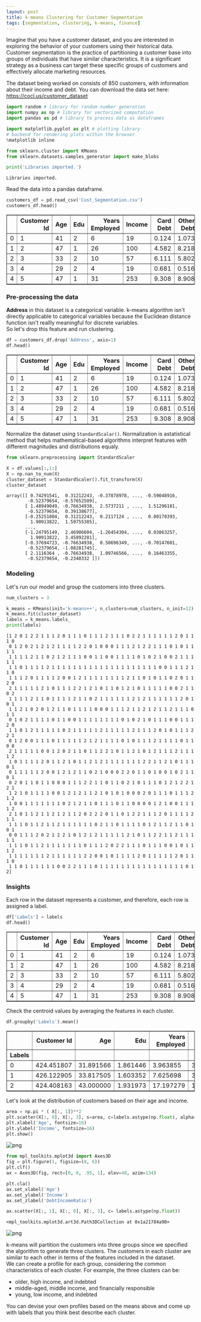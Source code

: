 ```yaml
---
layout: post
title: k-means Clustering for Customer Segmentation
tags: [segmentation, clustering, k-means, finance]
---
```


Imagine that you have a customer dataset, and you are interested in exploring the behavior of your customers using their historical data.  
Customer segmentation is the practice of partitioning a customer base into groups of individuals that have similar characteristics. It is a significant strategy as a business can target these specific groups of customers and effectively allocate marketing resources.

The dataset being worked on consists of 850 customers, with information about their income and debt. You can download the data set here: https://cocl.us/customer_dataset


```python
import random # library for random number generation
import numpy as np # library for vectorized computation
import pandas as pd # library to process data as dataframes

import matplotlib.pyplot as plt # plotting library
# backend for rendering plots within the browser
%matplotlib inline 

from sklearn.cluster import KMeans 
from sklearn.datasets.samples_generator import make_blobs

print('Libraries imported.')
```

    Libraries imported.
    

Read the data into a pandas dataframe.


```python
customers_df = pd.read_csv('Cust_Segmentation.csv')
customers_df.head()
```




<div>
<style scoped>
    .dataframe tbody tr th:only-of-type {
        vertical-align: middle;
    }

    .dataframe tbody tr th {
        vertical-align: top;
    }

    .dataframe thead th {
        text-align: right;
    }
</style>
<table border="1" class="dataframe">
  <thead>
    <tr style="text-align: right;">
      <th></th>
      <th>Customer Id</th>
      <th>Age</th>
      <th>Edu</th>
      <th>Years Employed</th>
      <th>Income</th>
      <th>Card Debt</th>
      <th>Other Debt</th>
      <th>Defaulted</th>
      <th>Address</th>
      <th>DebtIncomeRatio</th>
    </tr>
  </thead>
  <tbody>
    <tr>
      <td>0</td>
      <td>1</td>
      <td>41</td>
      <td>2</td>
      <td>6</td>
      <td>19</td>
      <td>0.124</td>
      <td>1.073</td>
      <td>0.0</td>
      <td>NBA001</td>
      <td>6.3</td>
    </tr>
    <tr>
      <td>1</td>
      <td>2</td>
      <td>47</td>
      <td>1</td>
      <td>26</td>
      <td>100</td>
      <td>4.582</td>
      <td>8.218</td>
      <td>0.0</td>
      <td>NBA021</td>
      <td>12.8</td>
    </tr>
    <tr>
      <td>2</td>
      <td>3</td>
      <td>33</td>
      <td>2</td>
      <td>10</td>
      <td>57</td>
      <td>6.111</td>
      <td>5.802</td>
      <td>1.0</td>
      <td>NBA013</td>
      <td>20.9</td>
    </tr>
    <tr>
      <td>3</td>
      <td>4</td>
      <td>29</td>
      <td>2</td>
      <td>4</td>
      <td>19</td>
      <td>0.681</td>
      <td>0.516</td>
      <td>0.0</td>
      <td>NBA009</td>
      <td>6.3</td>
    </tr>
    <tr>
      <td>4</td>
      <td>5</td>
      <td>47</td>
      <td>1</td>
      <td>31</td>
      <td>253</td>
      <td>9.308</td>
      <td>8.908</td>
      <td>0.0</td>
      <td>NBA008</td>
      <td>7.2</td>
    </tr>
  </tbody>
</table>
</div>



### Pre-processing the data

**Address** in this dataset is a categorical variable. k-means algorithm isn't directly applicable to categorical variables because the Euclidean distance function isn't reallly meaningful for discrete variables.  
So let's drop this feature and run clustering.


```python
df = customers_df.drop('Address', axis=1)
df.head()
```




<div>
<style scoped>
    .dataframe tbody tr th:only-of-type {
        vertical-align: middle;
    }

    .dataframe tbody tr th {
        vertical-align: top;
    }

    .dataframe thead th {
        text-align: right;
    }
</style>
<table border="1" class="dataframe">
  <thead>
    <tr style="text-align: right;">
      <th></th>
      <th>Customer Id</th>
      <th>Age</th>
      <th>Edu</th>
      <th>Years Employed</th>
      <th>Income</th>
      <th>Card Debt</th>
      <th>Other Debt</th>
      <th>Defaulted</th>
      <th>DebtIncomeRatio</th>
    </tr>
  </thead>
  <tbody>
    <tr>
      <td>0</td>
      <td>1</td>
      <td>41</td>
      <td>2</td>
      <td>6</td>
      <td>19</td>
      <td>0.124</td>
      <td>1.073</td>
      <td>0.0</td>
      <td>6.3</td>
    </tr>
    <tr>
      <td>1</td>
      <td>2</td>
      <td>47</td>
      <td>1</td>
      <td>26</td>
      <td>100</td>
      <td>4.582</td>
      <td>8.218</td>
      <td>0.0</td>
      <td>12.8</td>
    </tr>
    <tr>
      <td>2</td>
      <td>3</td>
      <td>33</td>
      <td>2</td>
      <td>10</td>
      <td>57</td>
      <td>6.111</td>
      <td>5.802</td>
      <td>1.0</td>
      <td>20.9</td>
    </tr>
    <tr>
      <td>3</td>
      <td>4</td>
      <td>29</td>
      <td>2</td>
      <td>4</td>
      <td>19</td>
      <td>0.681</td>
      <td>0.516</td>
      <td>0.0</td>
      <td>6.3</td>
    </tr>
    <tr>
      <td>4</td>
      <td>5</td>
      <td>47</td>
      <td>1</td>
      <td>31</td>
      <td>253</td>
      <td>9.308</td>
      <td>8.908</td>
      <td>0.0</td>
      <td>7.2</td>
    </tr>
  </tbody>
</table>
</div>



Normalize the dataset using `StandardScalar()`. Normalization is astatistical method that helps mathematical-based algorithms interpret features with different magnitudes and distributions equaly. 


```python
from sklearn.preprocessing import StandardScaler

X = df.values[:,1:]
X = np.nan_to_num(X)
cluster_dataset = StandardScaler().fit_transform(X)
cluster_dataset
```




    array([[ 0.74291541,  0.31212243, -0.37878978, ..., -0.59048916,
            -0.52379654, -0.57652509],
           [ 1.48949049, -0.76634938,  2.5737211 , ...,  1.51296181,
            -0.52379654,  0.39138677],
           [-0.25251804,  0.31212243,  0.2117124 , ...,  0.80170393,
             1.90913822,  1.59755385],
           ...,
           [-1.24795149,  2.46906604, -1.26454304, ...,  0.03863257,
             1.90913822,  3.45892281],
           [-0.37694723, -0.76634938,  0.50696349, ..., -0.70147601,
            -0.52379654, -1.08281745],
           [ 2.1116364 , -0.76634938,  1.09746566, ...,  0.16463355,
            -0.52379654, -0.2340332 ]])



### Modeling
Let's run our model and group the customers into three clusters.


```python
num_clusters = 3

k_means = KMeans(init='k-means++', n_clusters=num_clusters, n_init=12)
k_means.fit(cluster_dataset)
labels = k_means.labels_
print(labels)
```

    [1 2 0 1 2 2 1 1 1 2 0 1 1 1 0 1 1 1 2 1 1 1 0 2 2 1 1 1 1 1 1 2 0 1 1 1 0
     0 1 2 0 2 1 2 1 2 1 1 1 1 2 2 0 1 0 0 0 1 1 1 2 1 2 2 1 1 1 0 1 0 1 1 1 1
     1 1 1 1 2 1 1 0 2 1 2 1 1 1 0 0 1 1 0 0 1 1 1 1 0 1 0 2 1 0 0 2 1 1 1 1 1
     1 1 0 1 1 1 1 2 1 1 1 1 1 1 1 1 1 1 1 1 1 1 1 1 1 1 1 1 0 0 1 1 1 2 1 1 0
     1 1 1 2 0 1 1 1 1 2 0 0 1 2 1 1 1 1 1 1 1 1 2 1 1 0 1 0 1 1 0 2 0 1 1 2 0
     2 1 1 1 1 1 2 1 0 1 1 1 2 2 1 2 1 0 1 1 0 1 2 1 0 1 1 1 1 1 0 0 2 1 1 0 2
     1 1 1 1 2 1 1 0 1 1 1 1 2 1 1 0 2 1 1 1 1 1 1 2 1 2 1 1 1 1 1 1 2 0 1 0 1
     1 1 2 1 0 2 0 1 2 1 1 0 1 1 1 1 0 0 0 1 1 1 2 1 1 2 1 2 1 1 2 1 1 1 0 1 1
     0 1 0 2 1 1 1 1 0 1 1 0 0 1 1 1 1 1 1 1 1 0 1 0 2 1 0 1 1 1 0 0 1 1 1 2 0
     1 1 0 1 2 1 1 1 1 1 0 2 1 1 1 1 1 2 1 1 1 1 1 2 1 1 1 2 0 1 0 1 1 1 2 2 1
     0 1 2 0 0 1 1 1 0 1 1 1 1 1 2 1 2 1 1 1 1 0 1 0 1 1 1 2 1 1 1 1 0 1 1 0 0
     2 1 1 1 1 1 0 0 1 2 0 2 1 1 0 1 1 2 2 1 0 1 1 2 1 0 1 2 1 1 1 2 1 1 1 1 2
     1 0 1 1 1 1 2 0 1 1 2 1 0 1 1 2 1 2 1 1 1 1 1 1 1 2 2 1 1 2 1 0 1 1 1 0 1
     0 1 1 1 1 1 2 0 0 1 2 1 2 1 1 0 2 1 0 0 0 2 2 0 1 1 0 1 0 0 1 0 2 1 1 0 1
     0 2 0 1 1 0 1 1 0 0 0 1 1 1 2 2 1 1 0 1 1 0 2 1 0 1 1 1 0 1 2 1 2 2 1 2 1
     1 2 1 0 1 1 1 1 0 0 1 2 1 2 1 1 2 1 0 1 0 1 0 0 0 2 0 1 1 1 0 1 1 1 2 1 2
     1 0 0 1 1 1 1 1 1 1 0 2 1 2 1 1 0 1 1 1 0 1 1 0 0 0 0 1 2 1 0 0 1 1 1 1 2
     2 1 0 1 1 2 1 1 2 1 2 1 1 2 0 2 2 2 0 1 1 0 1 2 2 1 1 1 2 0 1 1 1 1 2 1 1
     1 1 1 0 1 1 2 1 1 2 1 1 1 1 1 1 0 2 1 1 0 1 1 1 1 0 1 2 1 1 2 1 1 0 1 0 1
     0 0 1 1 1 2 0 2 1 2 2 1 0 1 2 1 2 1 1 1 1 1 2 1 0 1 1 2 2 1 1 2 1 1 1 1 1
     1 1 1 0 1 1 2 1 1 1 1 1 1 1 0 1 1 1 2 0 2 2 1 1 1 0 1 1 1 0 0 1 0 1 1 1 2
     1 1 1 1 1 1 1 2 1 1 1 1 1 1 2 2 0 0 1 0 1 1 1 1 2 0 1 1 1 1 1 2 0 1 1 1 0
     1 1 0 1 1 1 1 1 1 0 0 2 2 1 1 1 0 1 1 1 1 1 1 1 1 1 1 1 1 1 1 1 1 0 1 2]
    

### Insights
Each row in the dataset represents a customer, and therefore, each row is assigned a label.


```python
df['Labels'] = labels
df.head()
```




<div>
<style scoped>
    .dataframe tbody tr th:only-of-type {
        vertical-align: middle;
    }

    .dataframe tbody tr th {
        vertical-align: top;
    }

    .dataframe thead th {
        text-align: right;
    }
</style>
<table border="1" class="dataframe">
  <thead>
    <tr style="text-align: right;">
      <th></th>
      <th>Customer Id</th>
      <th>Age</th>
      <th>Edu</th>
      <th>Years Employed</th>
      <th>Income</th>
      <th>Card Debt</th>
      <th>Other Debt</th>
      <th>Defaulted</th>
      <th>DebtIncomeRatio</th>
      <th>Labels</th>
    </tr>
  </thead>
  <tbody>
    <tr>
      <td>0</td>
      <td>1</td>
      <td>41</td>
      <td>2</td>
      <td>6</td>
      <td>19</td>
      <td>0.124</td>
      <td>1.073</td>
      <td>0.0</td>
      <td>6.3</td>
      <td>1</td>
    </tr>
    <tr>
      <td>1</td>
      <td>2</td>
      <td>47</td>
      <td>1</td>
      <td>26</td>
      <td>100</td>
      <td>4.582</td>
      <td>8.218</td>
      <td>0.0</td>
      <td>12.8</td>
      <td>2</td>
    </tr>
    <tr>
      <td>2</td>
      <td>3</td>
      <td>33</td>
      <td>2</td>
      <td>10</td>
      <td>57</td>
      <td>6.111</td>
      <td>5.802</td>
      <td>1.0</td>
      <td>20.9</td>
      <td>0</td>
    </tr>
    <tr>
      <td>3</td>
      <td>4</td>
      <td>29</td>
      <td>2</td>
      <td>4</td>
      <td>19</td>
      <td>0.681</td>
      <td>0.516</td>
      <td>0.0</td>
      <td>6.3</td>
      <td>1</td>
    </tr>
    <tr>
      <td>4</td>
      <td>5</td>
      <td>47</td>
      <td>1</td>
      <td>31</td>
      <td>253</td>
      <td>9.308</td>
      <td>8.908</td>
      <td>0.0</td>
      <td>7.2</td>
      <td>2</td>
    </tr>
  </tbody>
</table>
</div>



Check the centroid values by averaging the features in each cluster.


```python
df.groupby('Labels').mean()
```




<div>
<style scoped>
    .dataframe tbody tr th:only-of-type {
        vertical-align: middle;
    }

    .dataframe tbody tr th {
        vertical-align: top;
    }

    .dataframe thead th {
        text-align: right;
    }
</style>
<table border="1" class="dataframe">
  <thead>
    <tr style="text-align: right;">
      <th></th>
      <th>Customer Id</th>
      <th>Age</th>
      <th>Edu</th>
      <th>Years Employed</th>
      <th>Income</th>
      <th>Card Debt</th>
      <th>Other Debt</th>
      <th>Defaulted</th>
      <th>DebtIncomeRatio</th>
    </tr>
    <tr>
      <th>Labels</th>
      <th></th>
      <th></th>
      <th></th>
      <th></th>
      <th></th>
      <th></th>
      <th></th>
      <th></th>
      <th></th>
    </tr>
  </thead>
  <tbody>
    <tr>
      <td>0</td>
      <td>424.451807</td>
      <td>31.891566</td>
      <td>1.861446</td>
      <td>3.963855</td>
      <td>31.789157</td>
      <td>1.576675</td>
      <td>2.843355</td>
      <td>0.993939</td>
      <td>13.994578</td>
    </tr>
    <tr>
      <td>1</td>
      <td>426.122905</td>
      <td>33.817505</td>
      <td>1.603352</td>
      <td>7.625698</td>
      <td>36.143389</td>
      <td>0.853128</td>
      <td>1.816855</td>
      <td>0.000000</td>
      <td>7.964991</td>
    </tr>
    <tr>
      <td>2</td>
      <td>424.408163</td>
      <td>43.000000</td>
      <td>1.931973</td>
      <td>17.197279</td>
      <td>101.959184</td>
      <td>4.220673</td>
      <td>7.954483</td>
      <td>0.162393</td>
      <td>13.915646</td>
    </tr>
  </tbody>
</table>
</div>



Let's look at the distribution of customers based on their age and income.


```python
area = np.pi * ( X[:, 1])**2  
plt.scatter(X[:, 0], X[:, 3], s=area, c=labels.astype(np.float), alpha=0.5)
plt.xlabel('Age', fontsize=16)
plt.ylabel('Income', fontsize=16)
plt.show()
```

![png](k-means_Customer_Segmentation_files/k-means_cust_seg_output_17_0.png)



```python
from mpl_toolkits.mplot3d import Axes3D 
fig = plt.figure(1, figsize=(8, 6))
plt.clf()
ax = Axes3D(fig, rect=[0, 0, .95, 1], elev=48, azim=134)

plt.cla()
ax.set_xlabel('Age')
ax.set_ylabel('Income')
ax.set_zlabel('DebtIncomeRatio')

ax.scatter(X[:, 1], X[:, 0], X[:, 3], c= labels.astype(np.float))
```




    <mpl_toolkits.mplot3d.art3d.Path3DCollection at 0x1a21784a90>




![png](k-means_Customer_Segmentation_files/k-means_cust_seg_output_18_1.png)


k-means will partition the customers into three groups since we specified the algorithm to generate three clusters. The customers in each cluster are similar to each other in terms of the features included in the dataset.  
We can create a profile for each group, considering the common characteristics of each cluster. For example, the three clusters can be:
- older, high income, and indebted
- middle-aged, middle income, and financially responsible
- young, low income, and indebted

You can devise your own profiles based on the means above and come up with labels that you think best describe each cluster.
